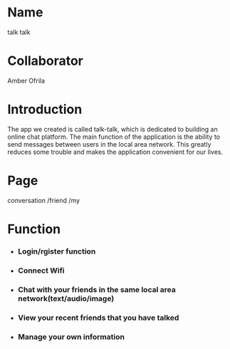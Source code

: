 # Name
talk talk

# Collaborator
Amber Ofrila

# Introduction
The app we created is called talk-talk, which is dedicated to building an online chat platform. The main function of the application is the ability to send messages between users in the local area network. This greatly reduces some trouble and makes the application convenient for our lives.

# Page
conversation
/friend
/my

# Function
* ### Login/rgister function
* ### Connect Wifi
* ### Chat with your friends in the same local area network(text/audio/image)
* ### View your recent friends that you have talked
* ### Manage your own information
